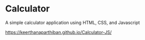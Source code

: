 # Calculator

A simple calculator application using HTML, CSS, and Javascript

https://keerthanaparthiban.github.io/Calculator-JS/
